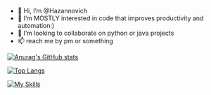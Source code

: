 - 👋 Hi, I’m @Hazannovich
- 🌱 I’m MOSTLY interested in code that improves productivity and automation:)
- 💞️ I’m looking to collaborate on python or java projects
- 📫 reach me by pm or something

[![Anurag's GitHub stats](https://github-readme-stats.vercel.app/api?username=Hazannovich&show_icons=true)](https://github.com/anuraghazra/github-readme-stats)

[![Top Langs](https://github-readme-stats.vercel.app/api/top-langs/?username=Hazannovich&layout=compact)](https://github.com/anuraghazra/github-readme-stats)

[![My Skills](https://skillicons.dev/icons?i=py,flask,selenium,java,c,postgres,html,css,react)](https://skillicons.dev)
